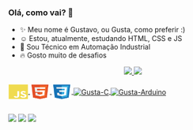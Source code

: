### Olá, como vai? 👋

- ✨ Meu nome é Gustavo, ou Gusta, como preferir :)
- ☺️ Estou, atualmente, estudando HTML, CSS e JS
- 🤔 Sou Técnico em Automação Industrial
- 🔥 Gosto muito de desafios

<div align="center">
  <a href="https://github.com/Gusta-snt">
  <img height="200em" src="https://github-readme-stats.vercel.app/api?username=Gusta-snt&show_icons=true&theme=tokyonight&include_all_commits=true&count_private=true"/>
  <img height="100em" src="https://github-readme-stats.vercel.app/api/top-langs/?username=Gusta-snt&layout=compact&langs_count=7&theme=tokyonight"/>
</div>
  
<div style="display: inline_block"><br>
  <img align="center" alt="Gusta-JS" height="30" width="40" src="https://raw.githubusercontent.com/devicons/devicon/master/icons/javascript/javascript-plain.svg">
  <img align="center" alt="Gusta-HTML" height="30" width="40" src="https://raw.githubusercontent.com/devicons/devicon/master/icons/html5/html5-original.svg">
  <img align="center" alt="Gusta-CSS" height="30" width="40" src="https://raw.githubusercontent.com/devicons/devicon/master/icons/css3/css3-original.svg">
  <img align="center" alt="Gusta-C" height="30" width="40" src="https://cdn.jsdelivr.net/gh/devicons/devicon/icons/c/c-original.svg">
  <img align="center" alt="Gusta-Arduino" height="30" width="40" src="https://cdn.jsdelivr.net/gh/devicons/devicon/icons/arduino/arduino-original.svg">
</div>
  
  ##
  
  
<div> 
  <a href="#" target="_blank"><img src="https://img.shields.io/badge/Discord-7289DA?style=for-the-badge&logo=discord&logoColor=white" target="_blank"></a>
  <a href="https://www.instagram.com/gustavo_santosfr/" target="_blank"><img src="https://img.shields.io/badge/Instagram-E4405F?style=for-the-badge&logo=instagram&logoColor=white" target="_blank"></a>
 	<a href="#" target="_blank"><img src="https://img.shields.io/badge/LinkedIn-0077B5?style=for-the-badge&logo=linkedin&logoColor=white" target="_blank"></a>
 <!--a href="https://youtube.com/channel/UCgkgbE1_iUgCPFsWvlI9laQ" target="_blank"><img src="https://img.shields.io/badge/YouTube-FF0000?style=for-the-badge&logo=youtube&logoColor=white" target="_blank"></a--!>
 
</div>
